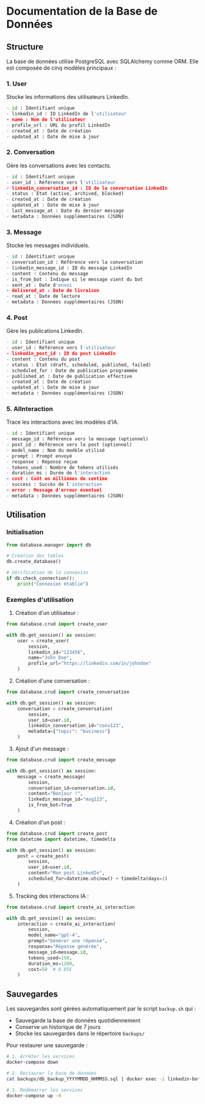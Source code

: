 # Documentation de la Base de Données

## Structure

La base de données utilise PostgreSQL avec SQLAlchemy comme ORM. Elle est composée de cinq modèles principaux :

### 1. User
Stocke les informations des utilisateurs LinkedIn.
```python
- id : Identifiant unique
- linkedin_id : ID LinkedIn de l'utilisateur
- name : Nom de l'utilisateur
- profile_url : URL du profil LinkedIn
- created_at : Date de création
- updated_at : Date de mise à jour
```

### 2. Conversation
Gère les conversations avec les contacts.
```python
- id : Identifiant unique
- user_id : Référence vers l'utilisateur
- linkedin_conversation_id : ID de la conversation LinkedIn
- status : État (active, archived, blocked)
- created_at : Date de création
- updated_at : Date de mise à jour
- last_message_at : Date du dernier message
- metadata : Données supplémentaires (JSON)
```

### 3. Message
Stocke les messages individuels.
```python
- id : Identifiant unique
- conversation_id : Référence vers la conversation
- linkedin_message_id : ID du message LinkedIn
- content : Contenu du message
- is_from_bot : Indique si le message vient du bot
- sent_at : Date d'envoi
- delivered_at : Date de livraison
- read_at : Date de lecture
- metadata : Données supplémentaires (JSON)
```

### 4. Post
Gère les publications LinkedIn.
```python
- id : Identifiant unique
- user_id : Référence vers l'utilisateur
- linkedin_post_id : ID du post LinkedIn
- content : Contenu du post
- status : État (draft, scheduled, published, failed)
- scheduled_for : Date de publication programmée
- published_at : Date de publication effective
- created_at : Date de création
- updated_at : Date de mise à jour
- metadata : Données supplémentaires (JSON)
```

### 5. AIInteraction
Trace les interactions avec les modèles d'IA.
```python
- id : Identifiant unique
- message_id : Référence vers le message (optionnel)
- post_id : Référence vers le post (optionnel)
- model_name : Nom du modèle utilisé
- prompt : Prompt envoyé
- response : Réponse reçue
- tokens_used : Nombre de tokens utilisés
- duration_ms : Durée de l'interaction
- cost : Coût en millièmes de centime
- success : Succès de l'interaction
- error : Message d'erreur éventuel
- metadata : Données supplémentaires (JSON)
```

## Utilisation

### Initialisation
```python
from database.manager import db

# Création des tables
db.create_database()

# Vérification de la connexion
if db.check_connection():
    print("Connexion établie")
```

### Exemples d'utilisation

1. Création d'un utilisateur :
```python
from database.crud import create_user

with db.get_session() as session:
    user = create_user(
        session,
        linkedin_id="123456",
        name="John Doe",
        profile_url="https://linkedin.com/in/johndoe"
    )
```

2. Création d'une conversation :
```python
from database.crud import create_conversation

with db.get_session() as session:
    conversation = create_conversation(
        session,
        user_id=user.id,
        linkedin_conversation_id="conv123",
        metadata={"topic": "business"}
    )
```

3. Ajout d'un message :
```python
from database.crud import create_message

with db.get_session() as session:
    message = create_message(
        session,
        conversation_id=conversation.id,
        content="Bonjour !",
        linkedin_message_id="msg123",
        is_from_bot=True
    )
```

4. Création d'un post :
```python
from database.crud import create_post
from datetime import datetime, timedelta

with db.get_session() as session:
    post = create_post(
        session,
        user_id=user.id,
        content="Mon post LinkedIn",
        scheduled_for=datetime.utcnow() + timedelta(days=1)
    )
```

5. Tracking des interactions IA :
```python
from database.crud import create_ai_interaction

with db.get_session() as session:
    interaction = create_ai_interaction(
        session,
        model_name="gpt-4",
        prompt="Générer une réponse",
        response="Réponse générée",
        message_id=message.id,
        tokens_used=150,
        duration_ms=1200,
        cost=50  # 0.05€
    )
```

## Sauvegardes

Les sauvegardes sont gérées automatiquement par le script `backup.sh` qui :
- Sauvegarde la base de données quotidiennement
- Conserve un historique de 7 jours
- Stocke les sauvegardes dans le répertoire `backups/`

Pour restaurer une sauvegarde :
```bash
# 1. Arrêter les services
docker-compose down

# 2. Restaurer la base de données
cat backups/db_backup_YYYYMMDD_HHMMSS.sql | docker exec -i linkedin-bot-db-1 psql -U postgres -d linkedin_bot

# 3. Redémarrer les services
docker-compose up -d
``` 